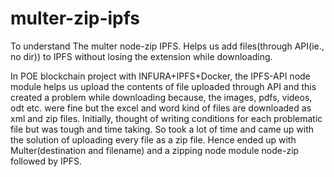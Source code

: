 # multer-zip-ipfs
To understand The multer node-zip IPFS. Helps us add files(through API(ie., no dir)) to IPFS without losing the extension while downloading.


In POE blockchain project with INFURA+IPFS+Docker, the IPFS-API node module helps us upload the contents of file uploaded through API and this created a problem while downloading because, the images, pdfs, videos, odt etc. were fine but the excel and word kind of files are downloaded as xml and zip files. 
Initially, thought of writing conditions for each problematic file but was tough and time taking. So took a lot of time and came up with the solution of uploading every file as a zip file.
Hence ended up with Multer(destination and filename) and a zipping node module node-zip followed by IPFS. 

